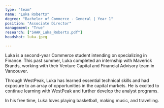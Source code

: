 ```yaml
---
type: "team"
name: "Luka Roberts"
degree: "Bachelor of Commerce - General | Year 1"
position: "Associate Director"
management: "True"
research: ["SHAK_Luka_Roberts.pdf"]
headshot: luka.jpeg

---
```


Luka is a second-year Commerce student intending on specializing in Finance. This past summer, Luka completed an internship with Maverick Brands, working with their Venture Capital and Financial Advisory team in Vancouver. 

Through WestPeak, Luka has learned essential technical skills and had exposure to an array of opportunities in the capital markets. He is excited to continue learning with WestPeak and further develop the analyst programs.

In his free time, Luka loves playing basketball, making music, and travelling.
